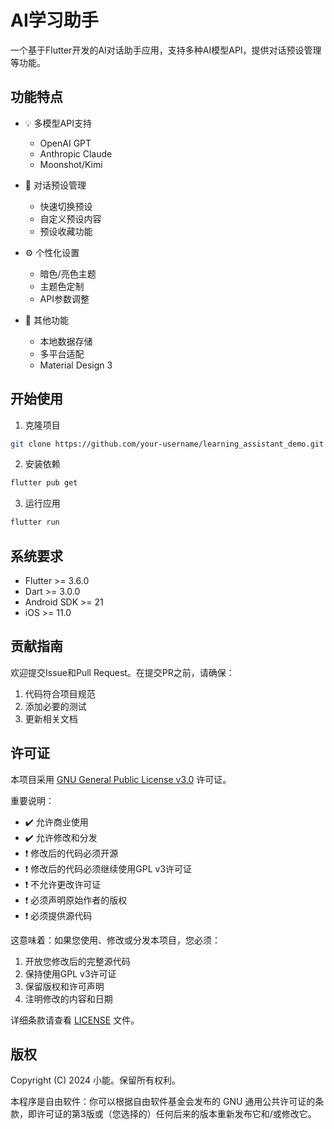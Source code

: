 # AI学习助手

一个基于Flutter开发的AI对话助手应用，支持多种AI模型API，提供对话预设管理等功能。

## 功能特点

- 💡 多模型API支持
  - OpenAI GPT
  - Anthropic Claude
  - Moonshot/Kimi
  
- 📝 对话预设管理
  - 快速切换预设
  - 自定义预设内容
  - 预设收藏功能

- ⚙️ 个性化设置
  - 暗色/亮色主题
  - 主题色定制
  - API参数调整

- 🔄 其他功能
  - 本地数据存储
  - 多平台适配
  - Material Design 3

## 开始使用

1. 克隆项目
```bash
git clone https://github.com/your-username/learning_assistant_demo.git
```

2. 安装依赖
```bash
flutter pub get
```

3. 运行应用
```bash
flutter run
```

## 系统要求

- Flutter >= 3.6.0
- Dart >= 3.0.0
- Android SDK >= 21
- iOS >= 11.0

## 贡献指南

欢迎提交Issue和Pull Request。在提交PR之前，请确保：

1. 代码符合项目规范
2. 添加必要的测试
3. 更新相关文档

## 许可证

本项目采用 [GNU General Public License v3.0](https://www.gnu.org/licenses/gpl-3.0.html) 许可证。

重要说明：
- ✔️ 允许商业使用
- ✔️ 允许修改和分发
- ❗ 修改后的代码必须开源
- ❗ 修改后的代码必须继续使用GPL v3许可证
- ❗ 不允许更改许可证
- ❗ 必须声明原始作者的版权
- ❗ 必须提供源代码

这意味着：如果您使用、修改或分发本项目，您必须：
1. 开放您修改后的完整源代码
2. 保持使用GPL v3许可证
3. 保留版权和许可声明
4. 注明修改的内容和日期

详细条款请查看 [LICENSE](LICENSE) 文件。

## 版权

Copyright (C) 2024 小能。保留所有权利。

本程序是自由软件：你可以根据自由软件基金会发布的 GNU 通用公共许可证的条款，即许可证的第3版或（您选择的）任何后来的版本重新发布它和/或修改它。
